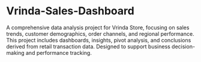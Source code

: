 # Vrinda-Sales-Dashboard
A comprehensive data analysis project for Vrinda Store, focusing on sales trends, customer demographics, order channels, and regional performance. This project includes dashboards, insights, pivot analysis, and conclusions derived from retail transaction data. Designed to support business decision-making and performance tracking.

